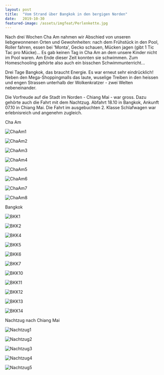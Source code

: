```yaml
---
layout: post
title:  "Vom Strand über Bangkok in den bergigen Norden"
date:   2019-10-30
featured-image: /assets/imgfeat/Perlenkette.jpg
--- 
```

Nach drei Wochen Cha Am nahmen wir Abschied von unseren liebgewonnenen Orten und Gewohnheiten: nach dem Frühstück in den Pool, Roller fahren, essen bei 'Monta', Gecko schauen, Mücken jagen (gibt 1 Tic Tac pro Mücke)... Es gab keinen Tag in Cha Am an dem unsere Kinder nicht im Pool waren. Am Ende dieser Zeit konnten sie schwimmen. Zum Homeschooling gehörte also auch ein bisschen Schwimmunterricht...

Drei Tage Bangkok, das braucht Energie. Es war erneut sehr eindrücklich! Neben den Mega-Shoppingmalls das laute, wuselige Treiben in den heissen und engen Strassen unterhalb der Wolkenkratzer - zwei Welten nebeneinander.

Die Vorfreude auf die Stadt im Norden - Chiang Mai - war gross. Dazu gehörte auch die Fahrt mit dem Nachtzug. Abfahrt 18.10 in Bangkok, Ankunft 07.10 in Chiang Mai. Die Fahrt im ausgebuchten 2. Klasse Schlafwagen war erlebnisreich und angenehm zugleich.


Cha Am

![ChaAm1]({{site.baseurl}}/assets/img/11_Nachtzug/ChaAm_01.jpg)

![ChaAm2]({{site.baseurl}}/assets/img/11_Nachtzug/ChaAm_02.jpg)

![ChaAm3]({{site.baseurl}}/assets/img/11_Nachtzug/ChaAm_03.jpg)

![ChaAm4]({{site.baseurl}}/assets/img/11_Nachtzug/ChaAm_004.jpg)

![ChaAm5]({{site.baseurl}}/assets/img/11_Nachtzug/ChaAm_05.jpg)

![ChaAm6]({{site.baseurl}}/assets/img/11_Nachtzug/ChaAm_06.jpg)

![ChaAm7]({{site.baseurl}}/assets/img/11_Nachtzug/ChaAm_07.jpg)

![ChaAm8]({{site.baseurl}}/assets/img/11_Nachtzug/ChaAm_08.jpg)


Bangkok

![BKK1]({{site.baseurl}}/assets/img/11_Nachtzug/BKK_01.jpg)

![BKK2]({{site.baseurl}}/assets/img/11_Nachtzug/BKK_02.jpg)

![BKK4]({{site.baseurl}}/assets/img/11_Nachtzug/BKK_04.jpg)

![BKK5]({{site.baseurl}}/assets/img/11_Nachtzug/BKK_05.jpg)

![BKK6]({{site.baseurl}}/assets/img/11_Nachtzug/BKK_06.jpg)

![BKK7]({{site.baseurl}}/assets/img/11_Nachtzug/BKK_07.jpg)

![BKK10]({{site.baseurl}}/assets/img/11_Nachtzug/BKK_10.jpg)

![BKK11]({{site.baseurl}}/assets/img/11_Nachtzug/BKK_11.jpg)

![BKK12]({{site.baseurl}}/assets/img/11_Nachtzug/BKK_12.jpg)

![BKK13]({{site.baseurl}}/assets/img/11_Nachtzug/BKK_13.jpg)

![BKK14]({{site.baseurl}}/assets/img/11_Nachtzug/BKK_14.jpg)


Nachtzug nach Chiang Mai

![Nachtzug1]({{site.baseurl}}/assets/img/11_Nachtzug/Nachtzug_01.jpg)

![Nachtzug2]({{site.baseurl}}/assets/img/11_Nachtzug/Nachtzug_02.jpg)

![Nachtzug3]({{site.baseurl}}/assets/img/11_Nachtzug/Nachtzug_03.jpg)

![Nachtzug4]({{site.baseurl}}/assets/img/11_Nachtzug/Nachtzug_04.jpg)

![Nachtzug5]({{site.baseurl}}/assets/img/11_Nachtzug/Nachtzug_05.jpg)







